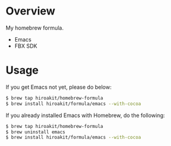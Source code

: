 # Overview

My homebrew formula.

- Emacs
- FBX SDK

# Usage

If you get Emacs not yet, please do below:

```sh
$ brew tap hiroakit/homebrew-formula
$ brew install hiroakit/formula/emacs --with-cocoa
```

If you already installed Emacs with Homebrew, do the following:

```sh
$ brew tap hiroakit/homebrew-formula
$ brew uninstall emacs
$ brew install hiroakit/formula/emacs --with-cocoa
```
